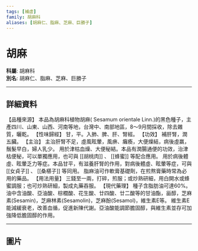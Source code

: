 ```yaml
---
tags: [補虛]
family: 胡麻科
aliases: [胡麻仁、脂麻、芝麻、巨勝子]
---
```


# 胡麻

**科屬**: 胡麻科  
**別名**: 胡麻仁、脂麻、芝麻、巨勝子  

---

## 詳細資料
【品種來源】
本品為胡麻科植物胡麻(
Sesamum orientale
Linn.)的黑色種子，主產四川、山東、山西、河南等地，台灣中、南部地區，8～9月間採收，除去雜質，曬乾。
【性味歸經】
甘，平。入肺、脾、肝、腎經。
【功效】
補肝腎，潤五臟。
【主治】
主治肝腎不足，虛風眩暈，風痹、癱瘓，大便燥結，病後虛羸，鬚髮早白，婦人乳少。
用於津枯血燥、大便秘結。本品有潤腸通便的功效，治津枯便秘，可以單獨應用，也可與 [[胡桃肉]] 、 [[蜂蜜]] 等配合應用。
用於病後體虛、眩暈乏力等症。本品甘平，有滋養肝腎的作用，對病後體虛、眩暈等症，可與 [[女貞子]] 、 [[桑椹子]] 等同用。
脂麻油可作軟膏基礎劑，在煎熬膏藥時常為必用的藥品。
【用法用量】
三錢至一兩，打碎，煎服；或炒熟研細，用白開水或蜂蜜調服；也可炒熟研細，製成丸藥吞服。
【現代藥理】
種子含脂肪油可達60%。油中含油酸、亞油酸、棕櫚酸、花生酸、廿四酸、廿二酸等的甘油酯，甾醇，芝麻素(Sesamin)，芝麻林素(Sesamolin)，芝麻酚(Sesamol)，維生素E等。
維生素E能減緩衰老，改善血循，促進新陳代謝。亞油酸能調節膽固醇，與維生素並存可加強降低膽固醇的作用。

---

## 圖片
